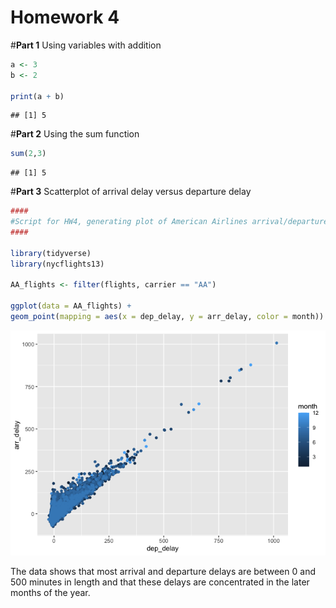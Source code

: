 Homework 4
================

\#**Part 1** Using variables with addition

``` r
a <- 3
b <- 2

print(a + b)
```

    ## [1] 5

\#**Part 2** Using the sum function

``` r
sum(2,3)
```

    ## [1] 5

\#**Part 3** Scatterplot of arrival delay versus departure delay

``` r
####
#Script for HW4, generating plot of American Airlines arrival/departure delays
####

library(tidyverse)
library(nycflights13)

AA_flights <- filter(flights, carrier == "AA")

ggplot(data = AA_flights) +
geom_point(mapping = aes(x = dep_delay, y = arr_delay, color = month))
```

![](hw_4_files/figure-gfm/unnamed-chunk-3-1.png)<!-- -->

The data shows that most arrival and departure delays are between 0 and
500 minutes in length and that these delays are concentrated in the
later months of the year.
